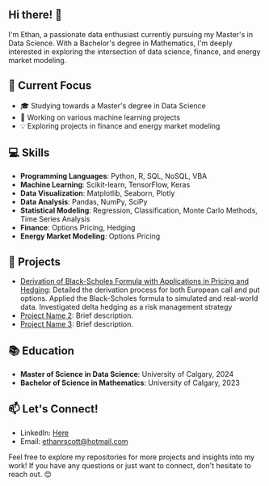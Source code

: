 ## Hi there! 👋

I'm Ethan, a passionate data enthusiast currently pursuing my Master's in Data Science. With a Bachelor's degree in Mathematics, I'm deeply interested in exploring the intersection of data science, finance, and energy market modeling.

## 🔬 Current Focus

- 🎓 Studying towards a Master's degree in Data Science
- 💼 Working on various machine learning projects
- 💡 Exploring projects in finance and energy market modeling

## 💻 Skills

- **Programming Languages**: Python, R, SQL, NoSQL, VBA
- **Machine Learning**: Scikit-learn, TensorFlow, Keras
- **Data Visualization**: Matplotlib, Seaborn, Plotly
- **Data Analysis**: Pandas, NumPy, SciPy
- **Statistical Modeling**: Regression, Classification, Monte Carlo Methods, Time Series Analysis
- **Finance**: Options Pricing, Hedging
- **Energy Market Modeling**: Options Pricing

## 🚀 Projects

- [Derivation of Black-Scholes Formula with Applications in Pricing and Hedging](#[data-portfolio/python-projects\Black-Scholes](https://github.com/ethan2411/data-portfolio/tree/main/python/Black-Scholes)): Detailed the derivation process for both European call and put options. Applied the Black-Scholes formula to simulated and real-world data. Investigated delta hedging as a risk management strategy
- [Project Name 2](link): Brief description.
- [Project Name 3](link): Brief description.

## 📚 Education

- **Master of Science in Data Science**: University of Calgary, 2024
- **Bachelor of Science in Mathematics**: University of Calgary, 2023

## 📫 Let's Connect!

- LinkedIn: [Here](https://www.linkedin.com/in/ethan-scott2/)
- Email: ethanrscott@hotmail.com

Feel free to explore my repositories for more projects and insights into my work! If you have any questions or just want to connect, don't hesitate to reach out. 😊


<!--
**ethan2411/ethan2411** is a ✨ _special_ ✨ repository because its `README.md` (this file) appears on your GitHub profile.

Here are some ideas to get you started:

- 🔭 I’m currently working on ...
- 🌱 I’m currently learning ...
- 👯 I’m looking to collaborate on ...
- 🤔 I’m looking for help with ...
- 💬 Ask me about ...
- 📫 How to reach me: ...
- 😄 Pronouns: ...
- ⚡ Fun fact: ...
-->
